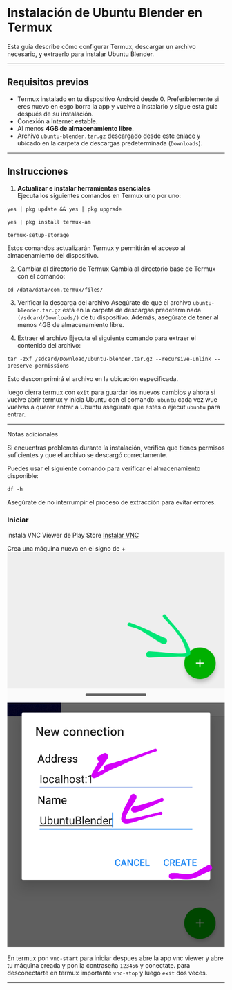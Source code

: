 # Instalación de Ubuntu Blender en Termux

Esta guía describe cómo configurar Termux, descargar un archivo necesario, y extraerlo para instalar Ubuntu Blender.

---

## Requisitos previos

- Termux instalado en tu dispositivo Android desde 0. Preferiblemente si eres nuevo en esgo borra la app y vuelve a instalarlo y sigue esta guia después de su instalación.
- Conexión a Internet estable.
- Al menos **4GB de almacenamiento libre**.
- Archivo `ubuntu-blender.tar.gz` descargado desde [este enlace](https://www.mediafire.com/file/vx18m795x44sp8m/ubuntu-blender.tar.gz/file) y ubicado en la carpeta de descargas predeterminada (`Downloads`).

---

## Instrucciones

1. **Actualizar e instalar herramientas esenciales**  
   Ejecuta los siguientes comandos en Termux uno por uno:  

```
yes | pkg update && yes | pkg upgrade
```
```
yes | pkg install termux-am
```
```
termux-setup-storage
```

Estos comandos actualizarán Termux y permitirán el acceso al almacenamiento del dispositivo.

2. Cambiar al directorio de Termux
Cambia al directorio base de Termux con el comando:
```
cd /data/data/com.termux/files/
```

3. Verificar la descarga del archivo
Asegúrate de que el archivo `ubuntu-blender.tar.gz` está en la carpeta de descargas predeterminada `(/sdcard/Downloads/)` de tu dispositivo.
Además, asegúrate de tener al menos 4GB de almacenamiento libre.


4. Extraer el archivo
Ejecuta el siguiente comando para extraer el contenido del archivo:
```
tar -zxf /sdcard/Download/ubuntu-blender.tar.gz --recursive-unlink --preserve-permissions
```
Esto descomprimirá el archivo en la ubicación especificada.

luego cierra termux con `exit` para guardar los nuevos cambios y ahora si vuelve abrir termux y inicia Ubuntu con el comando: `ubuntu` cada vez wue vuelvas a querer entrar a Ubuntu asegúrate que estes o ejecut `ubuntu` para entrar.


---

Notas adicionales

Si encuentras problemas durante la instalación, verifica que tienes permisos suficientes y que el archivo se descargó correctamente.

Puedes usar el siguiente comando para verificar el almacenamiento disponible:
```
df -h
```

Asegúrate de no interrumpir el proceso de extracción para evitar errores.


### Iniciar 

instala VNC Viewer de Play Store
[Instalar VNC](https://play.google.com/store/apps/details?id=com.realvnc.viewer.android)

Crea una máquina nueva en el signo de +
![imagen1](imagen.png)
![imagen2](imagen2.png)


En termux pon `vnc-start` para iniciar despues abre la app vnc viewer y abre tu máquina creada y pon la contraseña `123456` y conectate.
para desconectarte en termux importante `vnc-stop` y luego `exit` dos veces.

---
